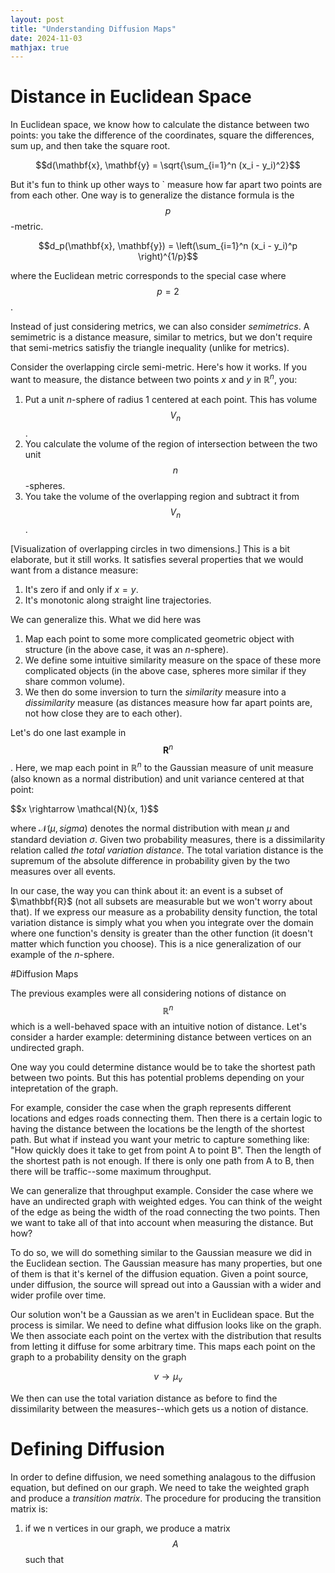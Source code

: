 ```yaml
---
layout: post
title: "Understanding Diffusion Maps"
date: 2024-11-03
mathjax: true
---
```


# Distance in Euclidean Space

In Euclidean space, we know how to calculate the distance between two points: you take the difference of the coordinates, 
square the differences, sum up, and then take the square root.

$$d(\mathbf{x}, \mathbf{y} = \sqrt{\sum_{i=1}^n (x_i - y_i)^2}$$

But it's fun to think up other ways to  ` measure how far apart two points are from each other. 
One way is to generalize the distance formula is the $$p$$-metric.

$$d_p(\mathbf{x}, \mathbf{y}) = \left(\sum_{i=1}^n (x_i - y_i)^p \right)^{1/p}$$

where the Euclidean metric corresponds to the special case where $$p = 2$$. 

Instead of just considering metrics, we can also consider *semimetrics*. A semimetric is a distance measure, similar to metrics, 
but we don't require that semi-metrics satisfiy the triangle inequality (unlike for metrics).

Consider the overlapping circle semi-metric. Here's how it works. If you want to measure, the distance between two points 
$x$ and $y$ in $\mathbb{R}^n$, you:

1. Put a unit $n$-sphere of radius 1 centered at each point. This has volume $$V_n$$.
2. You calculate the volume of the region of intersection between the two unit $$n$$-spheres.
3. You take the volume of the overlapping region and subtract it from $$V_n$$.

[Visualization of overlapping circles in two dimensions.]
This is a bit elaborate, but it still works. It satisfies several properties that we would want from a distance measure:

1. It's zero if and only if $x = y$.
2. It's monotonic along straight line trajectories.

We can generalize this. What we did here was
1. Map each point to some more complicated geometric object with structure (in the above case, it was an $n$-sphere).
2. We define some intuitive similarity measure on the space of these more complicated objects 
(in the above case, spheres more similar if they share common volume).
3. We then do some inversion to turn the *similarity* measure into a *dissimilarity* measure 
(as distances measure how far apart points are, not how close they are to each other).

Let's do one last example in $$\mathbf{R}^n$$. Here, we map each point in $\mathbb{R}^n$ to the Gaussian measure of unit measure
(also known as a normal distribution) and unit variance centered at that point:

$$x \rightarrow \mathcal{N}(x, 1}$$

where $\mathcal{N}(\mu, sigma)$ denotes the normal distribution with mean $\mu$ and standard deviation $\sigma$. 
Given two probability measures, there is a dissimilarity relation called *the total variation distance*. 
The total variation distance is the supremum of the absolute difference in probability given by the two measures over all events. 

In our case, the way you can think about it: an event is a subset of $\mathbbf{R}$ (not all subsets are measurable but we won't worry about that). If we express our measure as a probability density function, the total variation distance is simply what you when you integrate over the domain where one function's density is greater than the other function (it doesn't matter which function you choose). This is a nice generalization of our example of the $n$-sphere.

#Diffusion Maps

The previous examples were all considering notions of distance on $$\mathbb{R}^n$$ 
which is a well-behaved space with an intuitive notion of distance. 
Let's consider a harder example: determining distance between vertices on an undirected graph.

One way you could determine distance would be to take the shortest path between two points. But this has potential problems depending on your intepretation of the graph.

For example, consider the case when the graph represents different locations and edges roads connecting them. Then there is a certain logic to having the distance between the locations be the length of the shortest path. But what if instead you want your metric to capture something like: "How quickly does it take to get from point A to point B". Then the length of the shortest path is not enough. If there is only one path from A to B, then there will be traffic--some maximum throughput.

We can generalize that throughput example. Consider the case where we have an undirected graph with weighted edges. You can think of the weight of the edge as being the width of the road connecting the two points.  Then we want to take all of that into account when measuring the distance. But how?

To do so, we will do something similar to the Gaussian measure we did in the Euclidean section. The Gaussian measure has many properties, but one of them is that it's kernel of the diffusion equation. Given a point source, under diffusion, the source will spread out into a Gaussian with a wider and wider profile over time.

Our solution won't be a Gaussian as we aren't in Euclidean space. But the process is similar. We need to define what diffusion looks like on the graph. We then associate each point on the vertex with the distribution that results from letting it diffuse for some arbitrary time. This maps each point on the graph to a probability density on the graph

$$v \rightarrow \mu_v$$

We then can use the total variation distance as before to find the dissimilarity between the measures--which gets us a notion of distance.

# Defining Diffusion

In order to define diffusion, we need something analagous to the diffusion equation, but defined on our graph. We need to take the weighted graph and produce a *transition matrix*. The procedure for producing the transition matrix is:
1. if we n vertices in our graph, we produce a matrix $$A$$ such that
